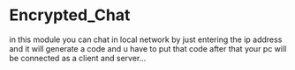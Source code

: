 # Encrypted_Chat
in this module you can chat in local network by just entering the ip address and it will generate a code and u have to put that code after that your pc  will be connected as a client and server...
